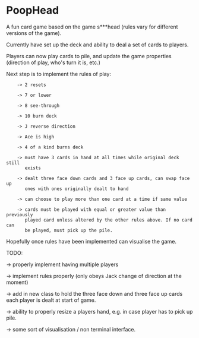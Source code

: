 # PoopHead

A fun card game based on the game s***head (rules vary for different versions of the game). 


Currently have set up the deck and ability to deal a set of cards to players. 

Players can now play cards to pile, and update the game properties (direction of play, who's turn it is, etc.)


Next step is to implement the rules of play:
        
        -> 2 resets 
        
        -> 7 or lower
        
        -> 8 see-through
        
        -> 10 burn deck
        
        -> J reverse direction
        
        -> Ace is high
        
        -> 4 of a kind burns deck
        
        -> must have 3 cards in hand at all times while original deck still 
           exists
        
        -> dealt three face down cards and 3 face up cards, can swap face up 
           ones with ones originally dealt to hand
        
        -> can choose to play more than one card at a time if same value
        
        -> cards must be played with equal or greater value than previously 
           played card unless altered by the other rules above. If no card can 
           be played, must pick up the pile.


Hopefully once rules have been implemented can visualise the game.

TODO:

-> properly implement having multiple players

-> implement rules properly (only obeys Jack change of direction at the moment)

-> add in new class to hold the three face down and three face up cards each player is dealt at start of game.

-> ability to properly resize a players hand, e.g. in case player has to pick up pile.


-> some sort of visualisation / non terminal interface.

